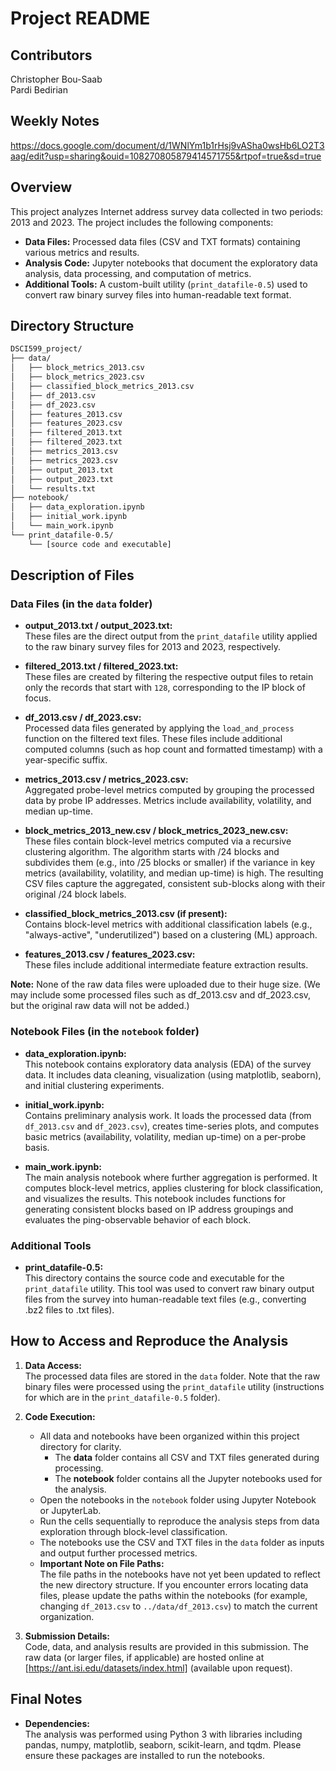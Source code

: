 # Project README

## Contributors

Christopher Bou-Saab  
Pardi Bedirian

## Weekly Notes

https://docs.google.com/document/d/1WNlYm1b1rHsj9vASha0wsHb6LO2T3aag/edit?usp=sharing&ouid=108270805879414571755&rtpof=true&sd=true

## Overview

This project analyzes Internet address survey data collected in two periods: 2013 and 2023. The project includes the following components:

- **Data Files:** Processed data files (CSV and TXT formats) containing various metrics and results.
- **Analysis Code:** Jupyter notebooks that document the exploratory data analysis, data processing, and computation of metrics.
- **Additional Tools:** A custom-built utility (`print_datafile-0.5`) used to convert raw binary survey files into human-readable text format.

## Directory Structure

```bash
DSCI599_project/  
├── data/  
│   ├── block_metrics_2013.csv  
│   ├── block_metrics_2023.csv  
│   ├── classified_block_metrics_2013.csv  
│   ├── df_2013.csv  
│   ├── df_2023.csv  
│   ├── features_2013.csv  
│   ├── features_2023.csv  
│   ├── filtered_2013.txt  
│   ├── filtered_2023.txt  
│   ├── metrics_2013.csv  
│   ├── metrics_2023.csv  
│   ├── output_2013.txt  
│   ├── output_2023.txt  
│   └── results.txt  
├── notebook/  
│   ├── data_exploration.ipynb  
│   ├── initial_work.ipynb  
│   └── main_work.ipynb  
└── print_datafile-0.5/  
    └── [source code and executable]
```

## Description of Files

### Data Files (in the `data` folder)

- **output_2013.txt / output_2023.txt:**  
  These files are the direct output from the `print_datafile` utility applied to the raw binary survey files for 2013 and 2023, respectively.

- **filtered_2013.txt / filtered_2023.txt:**  
  These files are created by filtering the respective output files to retain only the records that start with `128`, corresponding to the IP block of focus.

- **df_2013.csv / df_2023.csv:**  
  Processed data files generated by applying the `load_and_process` function on the filtered text files. These files include additional computed columns (such as hop count and formatted timestamp) with a year-specific suffix.

- **metrics_2013.csv / metrics_2023.csv:**  
  Aggregated probe-level metrics computed by grouping the processed data by probe IP addresses. Metrics include availability, volatility, and median up-time.

- **block_metrics_2013_new.csv / block_metrics_2023_new.csv:**  
  These files contain block-level metrics computed via a recursive clustering algorithm. The algorithm starts with /24 blocks and subdivides them (e.g., into /25 blocks or smaller) if the variance in key metrics (availability, volatility, and median up-time) is high. The resulting CSV files capture the aggregated, consistent sub-blocks along with their original /24 block labels.

- **classified_block_metrics_2013.csv (if present):**  
  Contains block-level metrics with additional classification labels (e.g., "always-active", "underutilized") based on a clustering (ML) approach.

- **features_2013.csv / features_2023.csv:**  
  These files include additional intermediate feature extraction results.

**Note:** None of the raw data files were uploaded due to their huge size. (We may include some processed files such as df_2013.csv and df_2023.csv, but the original raw data will not be added.)

### Notebook Files (in the `notebook` folder)

- **data_exploration.ipynb:**  
  This notebook contains exploratory data analysis (EDA) of the survey data. It includes data cleaning, visualization (using matplotlib, seaborn), and initial clustering experiments.

- **initial_work.ipynb:**  
  Contains preliminary analysis work. It loads the processed data (from `df_2013.csv` and `df_2023.csv`), creates time-series plots, and computes basic metrics (availability, volatility, median up-time) on a per-probe basis.

- **main_work.ipynb:**  
  The main analysis notebook where further aggregation is performed. It computes block-level metrics, applies clustering for block classification, and visualizes the results. This notebook includes functions for generating consistent blocks based on IP address groupings and evaluates the ping-observable behavior of each block.

### Additional Tools

- **print_datafile-0.5:**  
  This directory contains the source code and executable for the `print_datafile` utility. This tool was used to convert raw binary output files from the survey into human-readable text files (e.g., converting .bz2 files to .txt files).

## How to Access and Reproduce the Analysis

1. **Data Access:**  
   The processed data files are stored in the `data` folder. Note that the raw binary files were processed using the `print_datafile` utility (instructions for which are in the `print_datafile-0.5` folder).

2. **Code Execution:**  
   - All data and notebooks have been organized within this project directory for clarity.  
     - The **data** folder contains all CSV and TXT files generated during processing.  
     - The **notebook** folder contains all the Jupyter notebooks used for the analysis.
   - Open the notebooks in the `notebook` folder using Jupyter Notebook or JupyterLab.
   - Run the cells sequentially to reproduce the analysis steps from data exploration through block-level classification.
   - The notebooks use the CSV and TXT files in the `data` folder as inputs and output further processed metrics.
   - **Important Note on File Paths:**  
     The file paths in the notebooks have not yet been updated to reflect the new directory structure. If you encounter errors locating data files, please update the paths within the notebooks (for example, changing `df_2013.csv` to `../data/df_2013.csv`) to match the current organization.

3. **Submission Details:**  
   Code, data, and analysis results are provided in this submission. The raw data (or larger files, if applicable) are hosted online at [https://ant.isi.edu/datasets/index.html] (available upon request).

## Final Notes

- **Dependencies:**  
  The analysis was performed using Python 3 with libraries including pandas, numpy, matplotlib, seaborn, scikit-learn, and tqdm. Please ensure these packages are installed to run the notebooks.
